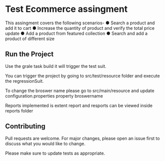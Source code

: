 # Test Ecommerce assingment

This assingment covers the following scenarios-
● Search a product and add it to cart
● Increase the quantity of product and verify the total price update
● Add a product from featured collection
● Search and add a product of different size


## Run the Project


Use the grale task build it will trigger the test suit.

You can trigger the project by going to src/test/resource folder and execute the regressionSuit.

To change the broswer name please go to src/main/resource and update configuration.properties property broswername

Reports implemented is extent report and resports can be viewed inside reports folder

## Contributing
Pull requests are welcome. For major changes, please open an issue first to discuss what you would like to change.

Please make sure to update tests as appropriate.
